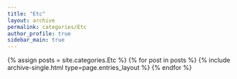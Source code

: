 ```yaml
---
title: "Etc"
layout: archive
permalink: categories/Etc
author_profile: true
sidebar_main: true
---
```



{% assign posts = site.categories.Etc %}
{% for post in posts %} {% include archive-single.html type=page.entries_layout %} {% endfor %}